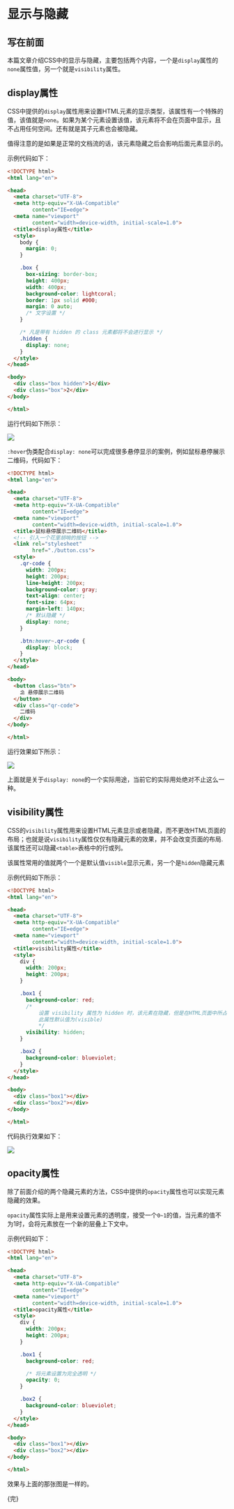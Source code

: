 # 显示与隐藏

## 写在前面

本篇文章介绍CSS中的显示与隐藏，主要包括两个内容，一个是`display`属性的`none`属性值，另一个就是`visibility`属性。

## display属性

CSS中提供的`display`属性用来设置HTML元素的显示类型，该属性有一个特殊的值，该值就是`none`。如果为某个元素设置该值，该元素将不会在页面中显示，且不占用任何空间。还有就是其子元素也会被隐藏。

值得注意的是如果是正常的文档流的话，该元素隐藏之后会影响后面元素显示的。

示例代码如下：

```html
<!DOCTYPE html>
<html lang="en">

<head>
  <meta charset="UTF-8">
  <meta http-equiv="X-UA-Compatible"
        content="IE=edge">
  <meta name="viewport"
        content="width=device-width, initial-scale=1.0">
  <title>display属性</title>
  <style>
    body {
      margin: 0;
    }

    .box {
      box-sizing: border-box;
      height: 400px;
      width: 400px;
      background-color: lightcoral;
      border: 1px solid #000;
      margin: 0 auto;
      /* 文字设置 */
    }

    /* 凡是带有 hidden 的 class 元素都将不会进行显示 */
    .hidden {
      display: none;
    }
  </style>
</head>

<body>
  <div class="box hidden">1</div>
  <div class="box">2</div>
</body>

</html>
```


运行代码如下所示：

![](image/01_display%E5%B1%9E%E6%80%A7.png)

`:hover`伪类配合`display: none`可以完成很多悬停显示的案例，例如鼠标悬停展示二维码，代码如下：

```html
<!DOCTYPE html>
<html lang="en">

<head>
  <meta charset="UTF-8">
  <meta http-equiv="X-UA-Compatible"
        content="IE=edge">
  <meta name="viewport"
        content="width=device-width, initial-scale=1.0">
  <title>鼠标悬停展示二维码</title>
  <!-- 引入一个花里胡哨的按钮 -->
  <link rel="stylesheet"
        href="./button.css">
  <style>
    .qr-code {
      width: 200px;
      height: 200px;
      line-height: 200px;
      background-color: gray;
      text-align: center;
      font-size: 64px;
      margin-left: 140px;
      /* 默认隐藏 */
      display: none;
    }

    .btn:hover~.qr-code {
      display: block;
    }
  </style>
</head>

<body>
  <button class="btn">
    ⛱️ 悬停展示二维码
  </button>
  <div class="qr-code">
    二维码
  </div>
</body>

</html>
```


运行效果如下所示：

![](image/02_%E6%82%AC%E5%81%9C%E5%B1%95%E7%A4%BA%E4%BA%8C%E7%BB%B4%E7%A0%81.gif)

上面就是关于`display: none`的一个实际用途，当前它的实际用处绝对不止这么一种。

## visibility属性

CSS的`visibility`属性用来设置HTML元素显示或者隐藏，而不更改HTML页面的布局；也就是说`visibility`属性仅仅有隐藏元素的效果，并不会改变页面的布局.该属性还可以隐藏`<table>`表格中的行或列。

该属性常用的值就两个一个是默认值`visible`显示元素，另一个是`hidden`隐藏元素

示例代码如下所示：

```html
<!DOCTYPE html>
<html lang="en">

<head>
  <meta charset="UTF-8">
  <meta http-equiv="X-UA-Compatible"
        content="IE=edge">
  <meta name="viewport"
        content="width=device-width, initial-scale=1.0">
  <title>visibility属性</title>
  <style>
    div {
      width: 200px;
      height: 200px;
    }

    .box1 {
      background-color: red;
      /* 
          设置 visibility 属性为 hidden 时，该元素在隐藏，但是在HTML页面中所占区域依然存在。
          此属性默认值为(visible) 
          */
      visibility: hidden;
    }

    .box2 {
      background-color: blueviolet;
    }
  </style>
</head>

<body>
  <div class="box1"></div>
  <div class="box2"></div>
</body>

</html>
```


代码执行效果如下：

![](image/03_visibility%E5%B1%9E%E6%80%A7.png)

## opacity属性

除了前面介绍的两个隐藏元素的方法，CSS中提供的`opacity`属性也可以实现元素隐藏的效果。

`opacity`属性实际上是用来设置元素的透明度，接受一个`0~1`的值，当元素的值不为1时，会将元素放在一个新的层叠上下文中。

示例代码如下：

```html
<!DOCTYPE html>
<html lang="en">

<head>
  <meta charset="UTF-8">
  <meta http-equiv="X-UA-Compatible"
        content="IE=edge">
  <meta name="viewport"
        content="width=device-width, initial-scale=1.0">
  <title>opacity属性</title>
  <style>
    div {
      width: 200px;
      height: 200px;
    }

    .box1 {
      background-color: red;

      /* 将元素设置为完全透明 */
      opacity: 0;
    }

    .box2 {
      background-color: blueviolet;
    }
  </style>
</head>

<body>
  <div class="box1"></div>
  <div class="box2"></div>
</body>

</html>
```


效果与上面的那张图是一样的。

{完}

